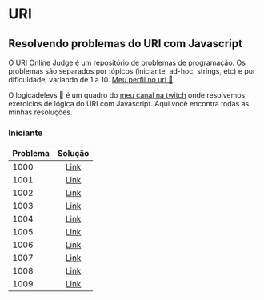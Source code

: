 # URI

## Resolvendo problemas do URI com Javascript

O URI Online Judge é um repositório de problemas de programação. Os problemas são separados por tópicos (iniciante, ad-hoc, strings, etc) e por dificuldade, variando de 1 a 10. [Meu perfil no uri 🔗](https://www.urionlinejudge.com.br/judge/pt/profile/565766)

O logicadelevs 🤔 é um quadro do [meu canal na twitch](https://www.twitch.tv/levxyca) onde resolvemos exercícios de lógica do URI com Javascript. Aqui você encontra todas as minhas resoluções.

### Iniciante

| Problema   |      Solução      |
|----------|:-------------:|
| 1000 | [Link](iniciante/1000.js) |
| 1001 | [Link](iniciante/1001.js) |
| 1002 | [Link](iniciante/1002.js) |
| 1003 | [Link](iniciante/1003.js) |
| 1004 | [Link](iniciante/1004.js) |
| 1005 | [Link](iniciante/1005.js) |
| 1006 | [Link](iniciante/1006.js) |
| 1007 | [Link](iniciante/1007.js) |
| 1008 | [Link](iniciante/1008.js) |
| 1009 | [Link](iniciante/1009.js) |